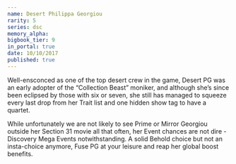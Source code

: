 ```yaml
---
name: Desert Philippa Georgiou
rarity: 5
series: dsc
memory_alpha:
bigbook_tier: 9
in_portal: true
date: 10/10/2017
published: true
---
```


Well-ensconced as one of the top desert crew in the game, Desert PG was an early adopter of the “Collection Beast” moniker, and although she’s since been eclipsed by those with six or seven, she still has managed to squeeze every last drop from her Trait list and one hidden show tag to have a quartet.

While unfortunately we are not likely to see Prime or Mirror Georgiou outside her Section 31 movie all that often, her Event chances are not dire - Discovery Mega Events notwithstanding. A solid Behold choice but not an insta-choice anymore, Fuse PG at your leisure and reap her global boost benefits.
